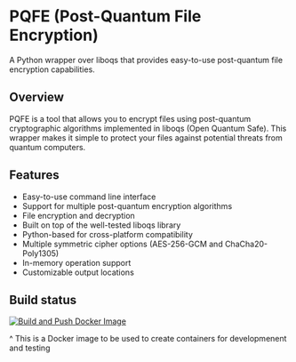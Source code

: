 # PQFE (Post-Quantum File Encryption)

A Python wrapper over liboqs that provides easy-to-use post-quantum file encryption capabilities.

## Overview

PQFE is a tool that allows you to encrypt files using post-quantum cryptographic algorithms implemented in liboqs (Open Quantum Safe). This wrapper makes it simple to protect your files against potential threats from quantum computers.

## Features

- Easy-to-use command line interface
- Support for multiple post-quantum encryption algorithms
- File encryption and decryption
- Built on top of the well-tested liboqs library
- Python-based for cross-platform compatibility
- Multiple symmetric cipher options (AES-256-GCM and ChaCha20-Poly1305)
- In-memory operation support
- Customizable output locations

## Build status
[![Build and Push Docker Image](https://github.com/esola-thomas/pqfe/actions/workflows/push_docker_image.yml/badge.svg)](https://github.com/esola-thomas/pqfe/actions/workflows/push_docker_image.yml)

^ This is a Docker image to be used to create containers for developmenent and testing
